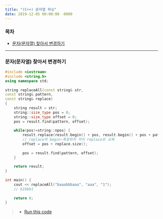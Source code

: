 ```yaml
---
title: "(C++) 문자열 파싱"
date: 2019-12-05 00:00:00 -0000
---
```


### 목차

* [문자(문자열) 찾아서 변경하기](#문자(문자열)-찾아서-변경하기)

---

### 문자(문자열) 찾아서 변경하기

```cpp
#include <iostream>
#include <string.h>
using namespace std;
 
string replaceAll(const string& str, 
const string& pattern, 
const string& replace) 
{
	string result = str;
    string::size_type pos = 0;
    string::size_type offset = 0;
	pos = result.find(pattern, offset);
 
	while(pos!=string::npos) {
		result.replace(result.begin() + pos, result.begin() + pos + pattern.size(), replace);
        // replace의 begin~특정위치 까지 replace로 교체
        offset = pos + replace.size();
 
        pos = result.find(pattern, offset);
	}
 
    return result;
}
 
int main() {
	cout << replaceAll("baaabbbaaa", "aaa", "1");
	// b1bbb1
 
	return 0;
}
```

> * [Run this code](https://ideone.com/iQ4fsN)